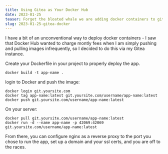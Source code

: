 ```yaml
---
title: Using Gitea as Your Docker Hub
date: 2023-01-25
teaser: Forget the bloated whale we are adding docker containers to gitea
slug: 2023-01-25-gitea-docker
---
```


I have a bit of an unconventional way to deploy docker containers - I saw that Docker Hub wanted to charge montly fees when I am simply pushing and pulling images infrequently, so I decided to do this via my Gitea instance.

Create your Dockerfile in your project to properly deploy the app.

```
docker build -t app-name .
```

login to Docker and push the image:

```
docker login git.yoursite.com
docker tag app-name:latest git.yoursite.com/username/app-name:latest
docker push git.yoursite.com/username/app-name:latest
```

On your server:

```
docker pull git.yoursite.com/username/app-name:latest
docker run -d --name app-name -p 42069:42069 git.yoursite.com/username/app-name:latest
```

From there, you can configure nginx as a reverse proxy to the port you chose to run the app, set up a domain and your ssl certs, and you are off to the races.
